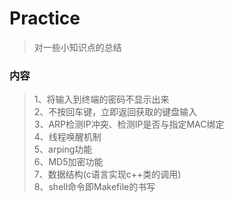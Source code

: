 # Practice
> 对一些小知识点的总结 <br>

### 内容
>1、将输入到终端的密码不显示出来 <br>
>2、不按回车键，立即返回获取的键盘输入 <br>
>3、ARP检测IP冲突、检测IP是否与指定MAC绑定 <br>
>4、线程唤醒机制 <br>
>5、arping功能 <br>
>6、MD5加密功能 <br>
>7、数据结构(c语言实现c++类的调用) <br>
>8、shell命令即Makefile的书写 <br>